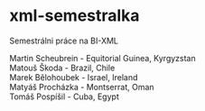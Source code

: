 # xml-semestralka
Semestrálni práce na BI-XML

Martin Scheubrein - Equitorial Guinea, Kyrgyzstan  
Matouš Škoda - Brazil, Chile  
Marek Bělohoubek - Israel, Ireland  
Matyáš Procházka - Montserrat, Oman  
Tomáš Pospíšil - Cuba, Egypt  
